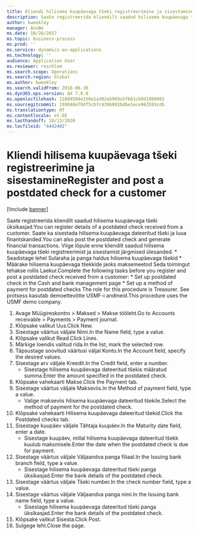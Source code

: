 ```yaml
---
title: Kliendi hilisema kuupäevaga tšeki registreerimine ja sisestamine
description: Saate registreerida kliendilt saadud hilisema kuupäevaga tšeki üksikasjad.
author: kweekley
manager: AnnBe
ms.date: 10/26/2017
ms.topic: business-process
ms.prod: ''
ms.service: dynamics-ax-applications
ms.technology: ''
audience: Application User
ms.reviewer: roschlom
ms.search.scope: Operations
ms.search.region: Global
ms.author: kweekley
ms.search.validFrom: 2016-06-30
ms.dyn365.ops.version: AX 7.0.0
ms.openlocfilehash: 11089584e150a1a302eb969a5fb61cb9d1900901
ms.sourcegitcommit: 199848e78df5cb7c439b001bdbe1ece963593cdb
ms.translationtype: HT
ms.contentlocale: et-EE
ms.lasthandoff: 10/13/2020
ms.locfileid: "4442402"
---
```

# <a name="register-and-post-a-postdated-check-for-a-customer"></a><span data-ttu-id="f12f8-103">Kliendi hilisema kuupäevaga tšeki registreerimine ja sisestamine</span><span class="sxs-lookup"><span data-stu-id="f12f8-103">Register and post a postdated check for a customer</span></span>

[!include [banner](../../includes/banner.md)]

<span data-ttu-id="f12f8-104">Saate registreerida kliendilt saadud hilisema kuupäevaga tšeki üksikasjad.</span><span class="sxs-lookup"><span data-stu-id="f12f8-104">You can register details of a postdated check received from a customer.</span></span> <span data-ttu-id="f12f8-105">Saate ka sisestada hilisema kuupäevaga dateeritud tšeki ja luua finantskanded.</span><span class="sxs-lookup"><span data-stu-id="f12f8-105">You can also post the postdated check and generate financial transactions.</span></span>   <span data-ttu-id="f12f8-106">Viige lõpule enne kliendilt saadud hilisema kuupäevaga tšeki registreerimist ja sisestamist järgmised ülesanded.   \* Seadistage lehel Sularaha ja panga haldus hilisema kuupäevaga tšekid \* Määrake hilisema kuupäevaga tšekkide jaoks maksemeetod   Seda toimingut tehakse rollis Laekur.</span><span class="sxs-lookup"><span data-stu-id="f12f8-106">Complete the following tasks before you register and post a postdated check received from a customer:   \* Set up postdated check in the Cash and bank management page \* Set up a method of payment for postdated checks   The role for this procedure is Treasurer.</span></span> <span data-ttu-id="f12f8-107">See protsess kasutab demoettevõtte USMF-i andmeid.</span><span class="sxs-lookup"><span data-stu-id="f12f8-107">This procedure uses the USMF demo company.</span></span>

1. <span data-ttu-id="f12f8-108">Avage Müügireskontro > Maksed > Makse tööleht.</span><span class="sxs-lookup"><span data-stu-id="f12f8-108">Go to Accounts receivable > Payments > Payment journal.</span></span>
2. <span data-ttu-id="f12f8-109">Klõpsake valikut Uus.</span><span class="sxs-lookup"><span data-stu-id="f12f8-109">Click New.</span></span>
3. <span data-ttu-id="f12f8-110">Sisestage väärtus väljale Nimi.</span><span class="sxs-lookup"><span data-stu-id="f12f8-110">In the Name field, type a value.</span></span>
4. <span data-ttu-id="f12f8-111">Klõpsake valikut Read.</span><span class="sxs-lookup"><span data-stu-id="f12f8-111">Click Lines.</span></span>
5. <span data-ttu-id="f12f8-112">Märkige loendis valitud rida.</span><span class="sxs-lookup"><span data-stu-id="f12f8-112">In the list, mark the selected row.</span></span>
6. <span data-ttu-id="f12f8-113">Täpsustage soovitud väärtusi väljal Konto.</span><span class="sxs-lookup"><span data-stu-id="f12f8-113">In the Account field, specify the desired values.</span></span>
7. <span data-ttu-id="f12f8-114">Sisestage arv väljale Kreedit.</span><span class="sxs-lookup"><span data-stu-id="f12f8-114">In the Credit field, enter a number.</span></span>
    * <span data-ttu-id="f12f8-115">Sisestage hilisema kuupäevaga dateeritud tšekis määratud summa.</span><span class="sxs-lookup"><span data-stu-id="f12f8-115">Enter the amount specified in the postdated check.</span></span>  
8. <span data-ttu-id="f12f8-116">Klõpsake vahekaarti Makse.</span><span class="sxs-lookup"><span data-stu-id="f12f8-116">Click the Payment tab.</span></span>
9. <span data-ttu-id="f12f8-117">Sisestage väärtus väljale Makseviis.</span><span class="sxs-lookup"><span data-stu-id="f12f8-117">In the Method of payment field, type a value.</span></span>
    * <span data-ttu-id="f12f8-118">Valige makseviis hilisema kuupäevaga dateeritud tšekile.</span><span class="sxs-lookup"><span data-stu-id="f12f8-118">Select the method of payment for the postdated check.</span></span>  
10. <span data-ttu-id="f12f8-119">Klõpsake vahekaarti Hilisema kuupäevaga dateeritud tšekid.</span><span class="sxs-lookup"><span data-stu-id="f12f8-119">Click the Postdated checks tab.</span></span>
11. <span data-ttu-id="f12f8-120">Sisestage kuupäev väljale Tähtaja kuupäev.</span><span class="sxs-lookup"><span data-stu-id="f12f8-120">In the Maturity date field, enter a date.</span></span>
    * <span data-ttu-id="f12f8-121">Sisestage kuupäev, millal hilisema kuupäevaga dateeritud tšekk kuulub maksmisele.</span><span class="sxs-lookup"><span data-stu-id="f12f8-121">Enter the date when the postdated check is due for payment.</span></span>  
12. <span data-ttu-id="f12f8-122">Sisestage väärtus väljale Väljaandva panga filiaal.</span><span class="sxs-lookup"><span data-stu-id="f12f8-122">In the Issuing bank branch field, type a value.</span></span>
    * <span data-ttu-id="f12f8-123">Sisestage hilisema kuupäevaga dateeritud tšeki panga üksikasjad.</span><span class="sxs-lookup"><span data-stu-id="f12f8-123">Enter the bank details of the postdated check.</span></span>  
13. <span data-ttu-id="f12f8-124">Sisestage väärtus väljale Tšeki number.</span><span class="sxs-lookup"><span data-stu-id="f12f8-124">In the check number field, type a value.</span></span>
14. <span data-ttu-id="f12f8-125">Sisestage väärtus väljale Väljaandva panga nimi.</span><span class="sxs-lookup"><span data-stu-id="f12f8-125">In the Issuing bank name field, type a value.</span></span>
    * <span data-ttu-id="f12f8-126">Sisestage hilisema kuupäevaga dateeritud tšeki panga üksikasjad.</span><span class="sxs-lookup"><span data-stu-id="f12f8-126">Enter the bank details of the postdated check.</span></span>  
15. <span data-ttu-id="f12f8-127">Klõpsake valikut Sisesta.</span><span class="sxs-lookup"><span data-stu-id="f12f8-127">Click Post.</span></span>
16. <span data-ttu-id="f12f8-128">Sulgege leht.</span><span class="sxs-lookup"><span data-stu-id="f12f8-128">Close the page.</span></span>

